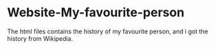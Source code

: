# Website-My-favourite-person
The html files contains the history of my favourite person, and i got the history from Wikipedia.  
